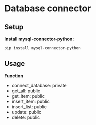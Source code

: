 # Database connector
## Setup
**Install mysql-connector-python:**
```php
pip install mysql-connector-python
```

## Usage
**Function**
* connect_database: private
* get_all: public
* get_item: public
* insert_item: public
* insert_list: public
* update: public
* delete: public

